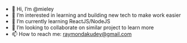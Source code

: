 - 👋 Hi, I’m @mieley
- 👀 I’m interested in learning and building new tech to make work easier
- 🌱 I’m currently learning ReactJS/NodeJS
- 💞️ I’m looking to collaborate on similar project to learn more
- 📫 How to reach me: raymondakudey@gmail.com

<!---
mieley/mieley is a ✨ special ✨ repository because its `README.md` (this file) appears on your GitHub profile.
You can click the Preview link to take a look at your changes.
--->
